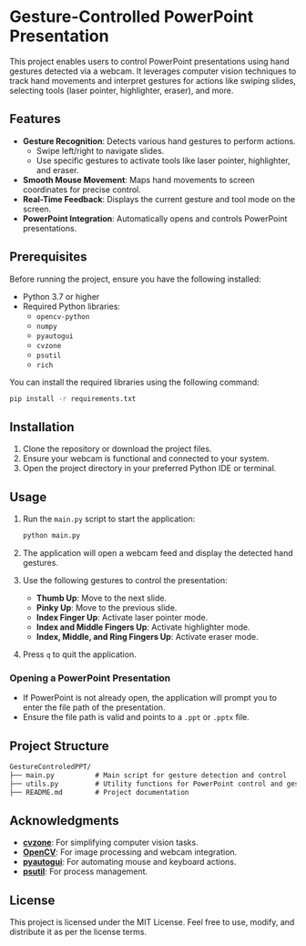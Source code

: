 # Gesture-Controlled PowerPoint Presentation

This project enables users to control PowerPoint presentations using hand gestures detected via a webcam. It leverages computer vision techniques to track hand movements and interpret gestures for actions like swiping slides, selecting tools (laser pointer, highlighter, eraser), and more.

## Features

- **Gesture Recognition**: Detects various hand gestures to perform actions.
  - Swipe left/right to navigate slides.
  - Use specific gestures to activate tools like laser pointer, highlighter, and eraser.
- **Smooth Mouse Movement**: Maps hand movements to screen coordinates for precise control.
- **Real-Time Feedback**: Displays the current gesture and tool mode on the screen.
- **PowerPoint Integration**: Automatically opens and controls PowerPoint presentations.

## Prerequisites

Before running the project, ensure you have the following installed:

- Python 3.7 or higher
- Required Python libraries:
  - `opencv-python`
  - `numpy`
  - `pyautogui`
  - `cvzone`
  - `psutil`
  - `rich`

You can install the required libraries using the following command:

```bash
pip install -r requirements.txt
```

## Installation

1. Clone the repository or download the project files.
2. Ensure your webcam is functional and connected to your system.
3. Open the project directory in your preferred Python IDE or terminal.

## Usage

1. Run the `main.py` script to start the application:

   ```bash
   python main.py
   ```

2. The application will open a webcam feed and display the detected hand gestures.
3. Use the following gestures to control the presentation:
   - **Thumb Up**: Move to the next slide.
   - **Pinky Up**: Move to the previous slide.
   - **Index Finger Up**: Activate laser pointer mode.
   - **Index and Middle Fingers Up**: Activate highlighter mode.
   - **Index, Middle, and Ring Fingers Up**: Activate eraser mode.
4. Press `q` to quit the application.

### Opening a PowerPoint Presentation

- If PowerPoint is not already open, the application will prompt you to enter the file path of the presentation.
- Ensure the file path is valid and points to a `.ppt` or `.pptx` file.

## Project Structure

```txt
GestureControledPPT/
├── main.py          # Main script for gesture detection and control
├── utils.py         # Utility functions for PowerPoint control and gesture actions
├── README.md        # Project documentation
```

## Acknowledgments

- **[cvzone](https://github.com/cvzone/cvzone)**: For simplifying computer vision tasks.
- **[OpenCV](https://opencv.org/)**: For image processing and webcam integration.
- **[pyautogui](https://pyautogui.readthedocs.io/)**: For automating mouse and keyboard actions.
- **[psutil](https://psutil.readthedocs.io/)**: For process management.

## License

This project is licensed under the MIT License. Feel free to use, modify, and distribute it as per the license terms.

